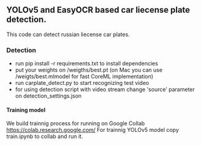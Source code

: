 ## YOLOv5 and EasyOCR based car liecense plate detection.

This code can detect russian liecense car plates.
### Detection
- run pip install -r requirements.txt to install dependencies
- put your weights on /weigths/best.pt (on Mac you can use /weigts/best.mlmodel for fast CoreML implementation)
- run carplate_detect.py to start recognizing test video
- for using detection script with video stream change 'source' parameter on detection_settings.json

#### Training model
We build trainnig process for running on Google Collab https://colab.research.google.com/
For trainnig YOLOv5 model copy train.ipynb to collab and run it.